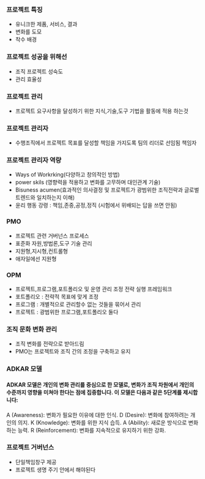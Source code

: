 ### 프로젝트 특징

- 유니크한 제품, 서비스, 결과
- 변화를 도모
- 착수 배경
  
### 프로젝트 성공을 위해선
- 조직 프로젝트 성숙도
- 관리 효율성
  
### 프로젝트 관리
- 프로젝트 요구사항을 달성하기 위한 지식,기술,도구 기법을 활동에 적용 하는것
  
### 프로젝트 관리자
- 수행조직에서 프로젝트 목표를 달성할 책임을 가지도록 팀의 리더로 선임됨 책임자

### 프로젝트 관리자 역량

- Ways of Workrking(다양하고 창의적인 방법)
- power skils (영향력을 적용하고 변화를 고무하며 대인관계 기술)
- Bisuness acumen(효과적인 의사결정 및 프로젝트가 광범위한 조직전략과 글로벌 트렌드와 일치하는지 이해)
- 윤리 행동 강령 : 책임,존중,공정,정직 (시험에서 위배되는 답을 쓰면 안됨)

### PMO
- 프로젝트 관련 거버넌스 프로세스
- 표준화 자원,방법론,도구 기술 관리
- 지원형,지시형,컨트롤형
- 애자일에선 지원형

### OPM
- 프로젝트,프로그램,포트폴리오 및 운영 관리 조정 전략 실행 프레임워크
- 포트폴리오 : 전략적 목표에 맞게 조정
- 프로그램 : 개별적으로 관리할수 없는 것들을 묶어서 관리
- 프로젝트 : 광범위한 프로그램,포트폴리오 둘다 


### 조직 문화 변화 관리
- 조직 변화를 전략으로 받아드림
- PMO는 프로젝트와 조직 간의 조정을 구축하고 유지

### ADKAR 모델
#### ADKAR 모델은 개인의 변화 관리를 중심으로 한 모델로, 변화가 조직 차원에서 개인의 수준까지 영향을 미쳐야 한다는 점에 집중합니다. 이 모델은 다음과 같은 5단계를 제시합니다:

A (Awareness): 변화가 필요한 이유에 대한 인식.
D (Desire): 변화에 참여하려는 개인의 의지.
K (Knowledge): 변화를 위한 지식 습득.
A (Ability): 새로운 방식으로 변화하는 능력.
R (Reinforcement): 변화를 지속적으로 유지하기 위한 강화.

### 프로젝트 거버넌스

- 단일책임창구 제공
- 프로젝트 생명 주기 안에서 해야된다
  
